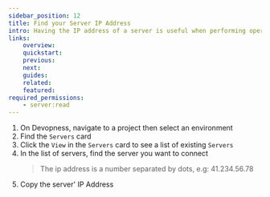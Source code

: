 ```yaml
---
sidebar_position: 12
title: Find your Server IP Address
intro: Having the IP address of a server is useful when performing operations that require network connections to the server, such as log in to your server via SSH to run commands in a terminal or configuring a DNS record so your application can be accessed using a domain name.
links:
    overview:
    quickstart:
    previous:
    next:
    guides:
    related:
    featured:
required_permissions:
    - server:read
---
```


1. On Devopness, navigate to a project then select an environment
1. Find the `Servers` card
1. Click the `View` in the `Servers` card to see a list of existing `Servers`
1. In the list of servers, find the server you want to connect
    > The ip address is a number separated by dots, e.g: 41.234.56.78
1. Copy the server' IP Address
